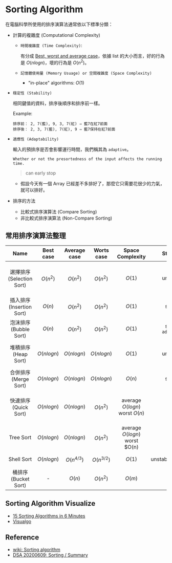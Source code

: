 # Sorting Algorithm

在電腦科學所使用的排序演算法通常依以下標準分類：

- 計算的複雜度 (Computational Complexity)
  - `時間複雜度 (Time Complexity)`:

    有分成 [Best, worst and average case](https://en.wikipedia.org/wiki/Best,_worst_and_average_case)，依據 list 的大小而言，好的行為是 $O(nlogn)$，壞的行為是 $O(n^2)$。

  - `記憶體使用量 (Memory Usuage) or 空間複雜度 (Space Complexity)`
    - "in-place" algorithms: $O(1)$

- `穩定性 (Stability)`

    相同鍵值的資料，排序後順序和排序前一樣。

    Example:

    ```
    排序前： 2, 7(藍), 9, 3, 7(紅) ⇒ 藍7在紅7前面
    排序後： 2, 3, 7(藍), 7(紅), 9 ⇒ 藍7保持在紅7前面
    ```
- `適應性 (Adaptability)`

    輸入的預排序是否會影響運行時間，我們稱其為 `adaptive`。

    ```
    Whether or not the presortedness of the input affects the running time.
    ```

     > can early stop

    - 假設今天有一個 Array 已經差不多排好了，那麼它只需要花很少的力氣，就可以排好。

- 排序的方法
  - 比較式排序演算法 (Compare Sorting)
  - 非比較式排序演算法 (Non-Compare Sorting)

## 常用排序演算法整理

| Name | Best case | Average case | Worts case | Space Complexity | Stability | Other notes |
| :-: | :-: | :-: | :-: | :-: | :-: | :-: |
| 選擇排序 (Selection Sort) | $O(n^2)$ | $O(n^2)$ | $O(n^2)$ | $O(1)$ | unstable | Stable with O(n) extra space, when using linked lists. |
| 插入排序 (Insertion Sort) | $O(n)$ | $O(n^2)$ | $O(n^2)$ | $O(1)$ | stable | backwise implementation `adaptive`|
| 泡沫排序 (Bubble Sort) | $O(n)$ | $O(n^2)$ | $O(n^2)$ | $O(1)$ | stable<br>`adaptive` | Exchanging (old tape days) |
| 堆積排序 (Heap Sort) | $O(nlogn)$ | $O(nlogn)$ | $O(nlogn)$ | $O(1)$ | unstable | usually preferred over selection (faster) |
| 合併排序 (Merge Sort) | $O(nlogn)$ | $O(nlogn)$ |$O(nlogn)$ | $O(n)$ | stable | parallelizable |
| 快速排序 (Quick Sort) | $O(nlogn)$ | $O(nlogn)$ | $O(n^2)$ | average $O(logn)$ <br> worst $O(n)$| | Quicksort is usually done in-place with O(logn) stack space |
| Tree Sort | $O(nlogn)$ | $O(nlogn)$ | $O(n^2)$ | average $O(logn)$  <br> worst $O(n) |  | |
| Shell Sort | $O(nlogn)$ | $O(n^{4/3})$ | $O(n^{3/2})$ | $O(1)$ | unstable/adaptive | often faster than $O(n^2)$ |
| 桶排序 (Bucket Sort) | - | $O(n)$ | $O(n^2)$ | $O(m)$ | - | Non-comparison sorts |

## Sorting Algorithm Visualize

- [15 Sorting Algorithms in 6 Minutes](https://www.youtube.com/watch?v=kPRA0W1kECg)
- [Visualgo](https://visualgo.net/en/sorting)

## Reference

- [wiki: Sorting algorithm](https://en.wikipedia.org/wiki/Sorting_algorithm)
- [DSA 20200609: Sorting / Summary](https://www.youtube.com/watch?v=cxbabnqtWsk&feature=youtu.be)
